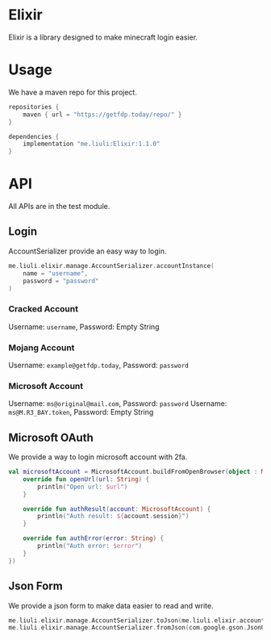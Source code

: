 # Elixir
Elixir is a library designed to make minecraft login easier.

# Usage
We have a maven repo for this project.
~~~groovy
repositories {
    maven { url = "https://getfdp.today/repo/" }
}

dependencies {
    implementation "me.liuli:Elixir:1.1.0"
}
~~~

# API
All APIs are in the test module.

## Login
AccountSerializer provide an easy way to login.
~~~kotlin
me.liuli.elixir.manage.AccountSerializer.accountInstance(
    name = "username",
    password = "password"
)
~~~

### Cracked Account
Username: `username`, Password: Empty String

### Mojang Account
Username: `example@getfdp.today`, Password: `password`

### Microsoft Account
Username: `ms@original@mail.com`, Password: `password`
Username: `ms@M.R3_BAY.token`, Password: Empty String

## Microsoft OAuth
We provide a way to login microsoft account with 2fa.
~~~kotlin
val microsoftAccount = MicrosoftAccount.buildFromOpenBrowser(object : MicrosoftAccount.OAuthHandler {
    override fun openUrl(url: String) {
        println("Open url: $url")
    }

    override fun authResult(account: MicrosoftAccount) {
        println("Auth result: ${account.session}")
    }

    override fun authError(error: String) {
        println("Auth error: $error")
    }
})
~~~

## Json Form
We provide a json form to make data easier to read and write.
~~~kotlin
me.liuli.elixir.manage.AccountSerializer.toJson(me.liuli.elixir.account.MinecraftAccount) : com.google.gson.JsonObject
me.liuli.elixir.manage.AccountSerializer.fromJson(com.google.gson.JsonObject) : me.liuli.elixir.account.MinecraftAccount
~~~

